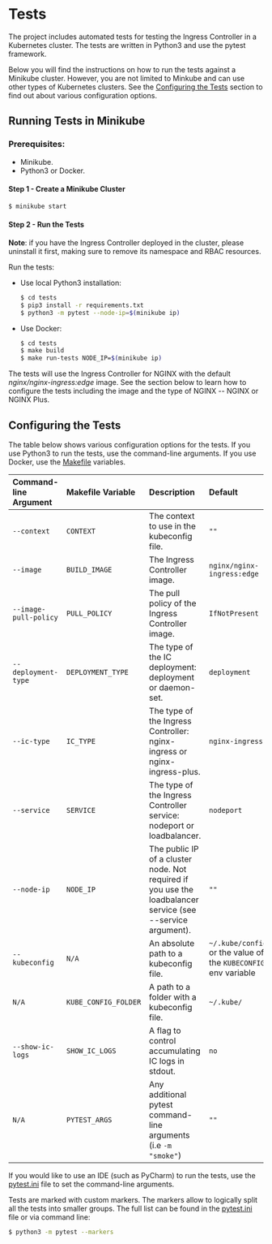 # Tests

The project includes automated tests for testing the Ingress Controller in a Kubernetes cluster. The tests are written in Python3 and use the pytest framework.

Below you will find the instructions on how to run the tests against a Minikube cluster. However, you are not limited to Minkube and can use other types of Kubernetes clusters. See the [Configuring the Tests](#configuring-the-tests) section to find out about various configuration options.

## Running Tests in Minikube

### Prerequisites:

* Minikube. 
* Python3 or Docker.

#### Step 1 - Create a Minikube Cluster

```bash
$ minikube start
```

#### Step 2 - Run the Tests
 
**Note**: if you have the Ingress Controller deployed in the cluster, please uninstall it first, making sure to remove its namespace and RBAC resources.

Run the tests:
* Use local Python3 installation:
    ```bash
    $ cd tests
    $ pip3 install -r requirements.txt
    $ python3 -m pytest --node-ip=$(minikube ip)
    ```
* Use Docker:
    ```bash
    $ cd tests
    $ make build
    $ make run-tests NODE_IP=$(minikube ip)
    ```
The tests will use the Ingress Controller for NGINX with the default *nginx/nginx-ingress:edge* image. See the section below to learn how to configure the tests including the image and the type of NGINX -- NGINX or NGINX Plus.

## Configuring the Tests

The table below shows various configuration options for the tests. If you use Python3 to run the tests, use the command-line arguments. If you use Docker, use the [Makefile](Makefile) variables.


| Command-line Argument | Makefile Variable | Description | Default |
| :----------------------- | :------------ | :------------ | :----------------------- |
| `--context` | `CONTEXT` | The context to use in the kubeconfig file. | `""` |
| `--image` | `BUILD_IMAGE` | The Ingress Controller image. | `nginx/nginx-ingress:edge` |
| `--image-pull-policy` | `PULL_POLICY` | The pull policy of the Ingress Controller image. | `IfNotPresent` |
| `--deployment-type` | `DEPLOYMENT_TYPE` | The type of the IC deployment: deployment or daemon-set. | `deployment` |
| `--ic-type` | `IC_TYPE` | The type of the Ingress Controller: nginx-ingress or nginx-ingress-plus. | `nginx-ingress` |
| `--service` | `SERVICE` | The type of the Ingress Controller service: nodeport or loadbalancer. | `nodeport` |
| `--node-ip` | `NODE_IP` | The public IP of a cluster node. Not required if you use the loadbalancer service (see --service argument). | `""` |
| `--kubeconfig` | `N/A` | An absolute path to a kubeconfig file. | `~/.kube/config` or the value of the `KUBECONFIG` env variable |
| `N/A` | `KUBE_CONFIG_FOLDER` | A path to a folder with a kubeconfig file. | `~/.kube/` |
| `--show-ic-logs` | `SHOW_IC_LOGS` | A flag to control accumulating IC logs in stdout. | `no` |
| `N/A` | `PYTEST_ARGS` | Any additional pytest command-line arguments (i.e `-m "smoke"`) | `""` |

If you would like to use an IDE (such as PyCharm) to run the tests, use the [pytest.ini](pytest.ini) file to set the command-line arguments.

Tests are marked with custom markers. The markers allow to logically split all the tests into smaller groups. The full list can be found in the [pytest.ini](pytest.ini) file or via command line:
```bash
$ python3 -m pytest --markers
```